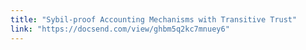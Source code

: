```yaml
---
title: "Sybil-proof Accounting Mechanisms with Transitive Trust"
link: "https://docsend.com/view/ghbm5q2kc7mnuey6"
---
```

